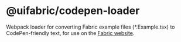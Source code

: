 # @uifabric/codepen-loader

Webpack loader for converting Fabric example files (\*.Example.tsx) to CodePen-friendly text, for use on the [Fabric website](https://dev.microsoft.com/fabric).
